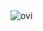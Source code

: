 <img src="https://github-readme-stats.vercel.app/api/top-langs?username=arizotaz&show_icons=true&locale=en&layout=compact&theme=chartreuse-dark" alt="ovi" />
